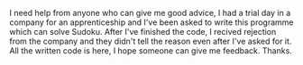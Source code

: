 I need help from anyone who can give me good advice, I had a trial day in a company for an apprenticeship and 
I've been asked to write this programme which can solve Sudoku.
After I've finished the code, I recived rejection from the company and they didn't tell the reason even after I've asked for it. 
All the written code is here, I hope someone can give me feedback.
Thanks.

